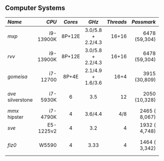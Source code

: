 ## Computer Systems


| *Name* | *CPU*     | *Cores* | *GHz*             | *Threads* | *Passmark*     | *RAM* | *Disk1*      | *Disk2*   | *GPU*            |
|:-------|----------:|:-------:|:-----------------:|----------:|---------------:|------:|-------------:|----------:|------------------|
| *mxp*  | i9-13900K | 8P+12E  | 3.0/5.8 + 2.2/4.3 | 16+16     | 6478 (59,304)  | 192GB | ssd:2TB      | ssd:4TB(/)| RTX 4090 24GB    |
| *rvv*  | i9-13900K | 8P+12E  | 3.0/5.8 + 2.2/4.3 | 16+16     | 6478 (59,304)  | 192GB | ssd:2TB      | ssd:4TB(/)| RTX 4090 24GB    |
| *gomeisa* | i7-12700| 8P+4E  | 2.1/4.9 + 1.6/3.6 | 16+4      | 3915 (30,809)  | 128GB | ssd:2TB(/)   | hdd:noneB | Titan V 24GB     |
| *ave* silverstone  | i7-5930K  | 6| 3.5          |   12      | 2050 (10,328)  | 32GB  | ssd:1TB(/)   | hdd:400GB | Titan V 12GB     |
| *mmx* hipster      | i7-4790K  | 4| 3.6/4.4      |  4/8      | 2465 ( 8,067)  | 32GB  | ssd:1TB(/)   | hdd:1TB   | none             |
| *sve*  | E5-1225v2 | 4       | 3.2               |    4      | 1932 ( 4,748)  | 32GB  | ssd:120GB(/) | hdd:400GB | none             |
| *fiz0* | W5590     | 4       | 3.33              |    4      | 1464 ( 3,342)  | 48GB  | ssd:120GB(/) | hdd:400GB | Titan V 12GB     |


